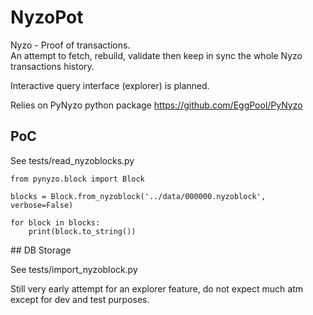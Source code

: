 # NyzoPot
Nyzo - Proof of transactions.    
An attempt to fetch, rebuild, validate then keep in sync the whole Nyzo transactions history. 

Interactive query interface (explorer) is planned.

Relies on PyNyzo python package https://github.com/EggPool/PyNyzo

## PoC
 
See tests/read_nyzoblocks.py

```
from pynyzo.block import Block

blocks = Block.from_nyzoblock('../data/000000.nyzoblock', verbose=False)

for block in blocks:
    print(block.to_string())
```

## DB Storage

See tests/import_nyzoblock.py

Still very early attempt for an explorer feature, do not expect much atm except for dev and test purposes.
